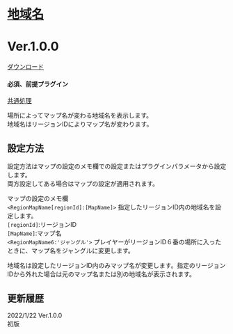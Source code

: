 # [地域名](https://raw.githubusercontent.com/nuun888/MZ/master/NUUN_RegionMapName.js)
# Ver.1.0.0
[ダウンロード](https://raw.githubusercontent.com/nuun888/MZ/master/NUUN_RegionMapName.js)
#### 必須、前提プラグイン
[共通処理](https://github.com/nuun888/MZ/blob/master/README/Base.md)  

場所によってマップ名が変わる地域名を表示します。  
地域名はリージョンIDによりマップ名が変わります。  

## 設定方法
設定方法はマップの設定のメモ欄での設定またはプラグインパラメータから設定します。  
両方設定してある場合はマップの設定が適用されます。  

マップの設定のメモ欄  
`<RegionMapName[regionId]:[MapName]>` 指定したリージョンID内の地域名を設定します。  
`[regionId]`:リージョンID  
`[MapName]`:マップ名  
`<RegionMapName6:'ジャングル'>` プレイヤーがリージョンID６番の場所に入ったときに、マップ名をジャングルに変更します。  

地域名は設定したリージョンID内のみマップ名が変更します。指定のリージョンIDから外れた場合は元のマップ名または別の地域名が表示されます。  

## 更新履歴
2022/1/22 Ver.1.0.0  
初版  
